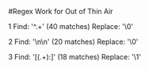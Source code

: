 #Regex Work for Out of Thin Air

1 Find: '^.+' (40 matches)
    Replace: '<ln n="">\0</ln>'
    
2 Find: '\n\n' (20 matches)
    Replace: '</lg>\0<lg n="">'
    
3 Find: '\[(.+):\]' (18 matches)
    Replace: '<char ref="\1">\1</char>'
